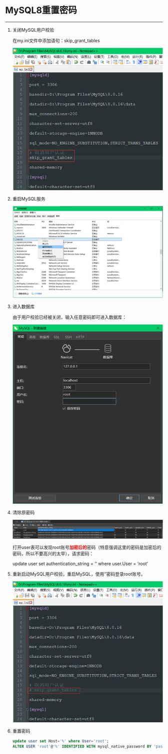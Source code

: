 # MySQL8重置密码

---

1. 关闭MySQL用户校验

    在my.ini文件中添加语句：skip_grant_tables

    ![image-20201025212426659](markdown/MySQL8重置密码.assets/image-20201025212426659.png)

2. 重启MySQL服务

    ![image-20201025212546622](markdown/MySQL8重置密码.assets/image-20201025212546622.png)

3. 进入数据库

    由于用户校验已经被关闭，输入任意密码即可进入数据库：

    ![image-20201025212726095](markdown/MySQL8重置密码.assets/image-20201025212726095.png)

4. 清除原密码

    ![image-20201025212901867](markdown/MySQL8重置密码.assets/image-20201025212901867.png)

    打开user表可以发现root账号<font color = red>**加密后的**</font>密码（特意强调这里的密码是加密后的密码，所以不要高兴的太早），请求密码：

    update user set authentication_string = ‘’ where user.User = ‘root’

5. 重新启动MySQL用户校验，重启MySQL，使用‘’密码登录root账号。

    ![image-20201025213349671](markdown/MySQL8重置密码.assets/image-20201025213349671.png)

6. 重置密码

    ```sql
    update user set Host='%' where User='root';
    ALTER USER 'root'@'%' IDENTIFIED WITH mysql_native_password BY 'password'; # password换成你的密码
    ```

    

